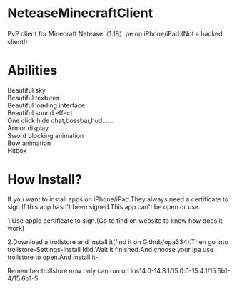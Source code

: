 # NeteaseMinecraftClient
PvP client for Minecraft Netease（1.18）pe on iPhone/iPad.(Not a hacked client!)

# Abilities
Beautiful sky  
Beautiful textures  
Beautiful loading interface  
Beautiful sound effect  
One click hide chat,bossbar,hud……  
Armor display  
Sword blocking animation  
Bow animation  
Hitbox  

# How Install?
If you want to install apps on iPhone/iPad.They always need a certificate to sign.If this app hasn't been signed.This app can't be open or use.  

1.Use apple certificate to sign.(Go to find on website to know how does it work)  

2.Download a trollstore and Install it(find it on Github/opa334).Then go into trollstore-Settings-Install Idid.Wait it finished.And choose your ipa use trollstore to open.And install it~  

Remember:trollstore now only can run on ios14.0-14.8.1/15.0.0-15.4.1/15.5b1-4/15.6b1-5
